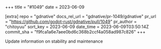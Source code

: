 +++
title = "#1049"
date = 2023-06-09

[extra]
repo = "gdnative"
docs_rel_url = "gdnative/pr-1049/gdnative"
pr_url = "https://github.com/godot-rust/gdnative/pull/1049"
pr_author = "chitoyuu"
sort_key = 2023-06-09
date_time = 2023-06-09T03:50:14Z
commit_sha = "f9fca1a6e7aee0bd6c368b2ccf4a058ad987c826"
+++

Update information on stability and maintenance
